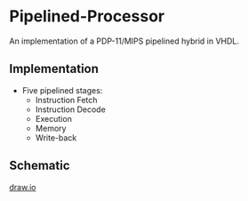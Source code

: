 # Pipelined-Processor
An implementation of a PDP-11/MIPS pipelined hybrid in VHDL.

## Implementation
- Five pipelined stages:
    + Instruction Fetch
    + Instruction Decode
    + Execution
    + Memory
    + Write-back

## Schematic
[draw.io](https://app.diagrams.net/#G1z11fJx8HzFJNIYQW32x8gdRu-mdnnpCM)